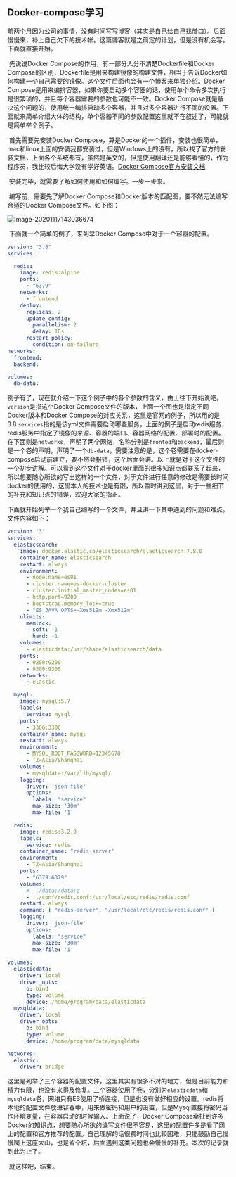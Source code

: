 ## Docker-compose学习

​	前两个月因为公司的事情，没有时间写写博客（其实是自己给自己找借口）。后面慢慢来，补上自己欠下的技术帐。这篇博客就是之前定的计划，但是没有机会写。下面就直接开始。

​	先说说Docker Compose的作用，有一部分人分不清楚Dockerfile和Docker Compose的区别，Dockerfile是用来构建镜像的构建文件，相当于告诉Docker如何构建一个自己需要的镜像。这个文件后面也会有一个博客来单独介绍。Docker Compose是用来编排容器，如果你要启动多个容器的话，使用单个命令多次执行是很繁琐的，并且每个容器需要的参数也可能不一致。Docker Compose就是解决这个问题的，使用统一编排启动多个容器，并且对多个容器进行不同的设置。下面就来简单介绍大体的结构，单个容器不同的参数配置这里就不在叙述了，可能就是简单举个例子。

​	首先需要先安装Docker Compose，算是Docker的一个插件，安装也很简单，mac和linux上面的安装我都安装过，但是Windows上的没有，所以找了官方的安装文档，上面各个系统都有，虽然是英文的，但是使用翻译还是能够看懂的，作为程序员，我比较后悔大学没有学好英语。[Docker Compose官方安装文档](https://docs.docker.com/compose/install/)

​	安装完毕，就需要了解如何使用和如何编写。一步一步来。

​	编写前，需要先了解Docker Compose和Docker版本的匹配图，要不然无法编写合适的Docker Compose文件。如下图：

![image-20201117143036674](https://1162210866.oss-cn-beijing.aliyuncs.com/uPic/image-20201117143036674.png)

​	下面就一个简单的例子，来列举Docker Compose中对于一个容器的配置。

```yml
version: "3.8"
services:

  redis:
    image: redis:alpine
    ports:
      - "6379"
    networks:
      - frontend
    deploy:
      replicas: 2
      update_config:
        parallelism: 2
        delay: 10s
      restart_policy:
        condition: on-failure
networks:
  frontend:
  backend:

volumes:
  db-data:
```

​	例子有了，现在就介绍一下这个例子中的各个参数的含义，由上往下开始说吧。`version`是指这个Docker Compose文件的版本，上面一个图也是指定不同Docker版本和Docker Compose的对应关系，这里是官网的例子，所以用的是3.8.`services`指的是该yml文件需要启动哪些服务，上面的例子是启动redis服务，redis服务中指定了镜像的来源、容器的端口、容器网络的配置、部署时的配置。在下面则是`networks`，声明了两个网络，名称分别是`fronted`和`backend`，最后则是一个卷的声明，声明了一个`db-data`，需要注意的是，这个卷需要在docker-compose启动前建立，要不然会报错，这个后面会讲。以上就是对于这个文件的一个初步讲解。可以看到这个文件对于docker里面的很多知识点都联系了起来，所以想要随心所欲的写出这样的一个文件，对于文件进行任意的修改是需要长时间docker的使用的，这里本人的技术也是有限，所以暂时讲到这里，对于一些细节的补充和知识点的错误，欢迎大家的指正。

​	下面就开始列举一个我自己编写的一个文件，并且讲一下其中遇到的问题和难点。文件内容如下：

```yaml
version: '3'
services:
  elasticsearch:
    image: docker.elastic.co/elasticsearch/elasticsearch:7.8.0
    container_name: elasticsearch
    restart: always
    environment:
      - node.name=es01
      - cluster.name=es-docker-cluster
      - cluster.initial_master_nodes=es01
      - http.port=9200
      - bootstrap.memory_lock=true
      - "ES_JAVA_OPTS=-Xms512m -Xmx512m"
    ulimits:
      memlock:
        soft: -1
        hard: -1
    volumes:
      - elasticdata:/usr/share/elasticsearch/data
    ports:
      - 9200:9200
      - 9300:9300
    networks:
      - elastic

  mysql:
    image: mysql:5.7
    labels:
      service: mysql
    ports:
      - 3306:3306
    container_name: mysql
    restart: always
    environment:
      - MYSQL_ROOT_PASSWORD=12345678
      - TZ=Asia/Shanghai
    volumes:
      - mysqldata:/var/lib/mysql/
    logging:
      driver: 'json-file'
      options:
        labels: "service"
        max-size: '30m'
        max-file: '1'

  redis:
    image: redis:3.2.9
    labels:
      service: redis
    container_name: "redis-server"
    environment:
      - TZ=Asia/Shanghai
    ports:
      - "6379:6379"
    volumes:
      #- ./data:/data:z
      - ../conf/redis.conf:/usr/local/etc/redis/redis.conf
    restart: always
    command: [ "redis-server", "/usr/local/etc/redis/redis.conf" ]
    logging:
      driver: 'json-file'
      options:
        labels: "service"
        max-size: '30m'
        max-file: '1'
        
volumes:
  elasticdata:
    driver: local
    driver_opts:
      o: bind
      type: volume
      device: /home/program/data/elasticdata
  mysqldata:
    driver: local
    driver_opts:
      o: bind
      type: volume
      device: /home/program/data/mysqldata

networks:
  elastic:
    driver: bridge
```

​	这里是列举了三个容器的配置文件，这里其实有很多不对的地方，但是目前能力和精力有限，也没有来得及修复。三个容器使用了卷，分别为`elasticdata`和`mysqldata`卷，网络只有ES使用了桥连接，但是也没有做好相应的设置。redis将本地的配置文件放进容器中，用来做密码和用户的设置，但是Mysql直接将密码当作环境变量，在容器启动的时候输入。上面说了，Docker Compose牵扯到许多Docker的知识点，想要随心所欲的编写文件很不容易，这里的配置许多是看了网上的配置和官方推荐的配置。自己理解的话很费时间也比较困难，只能鼓励自己慢慢爬上这座大山，也是留个坑，后面遇到这类问题也会慢慢的补充。本次的记录就到此为止了。

​	就这样吧，结束。

